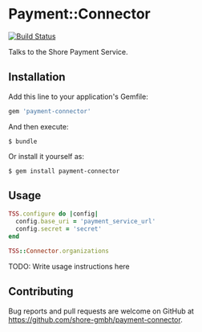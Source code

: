 # Payment::Connector
[![Build Status](https://travis-ci.org/shore-gmbh/payment-connector.svg?branch=master)](https://travis-ci.org/shore-gmbh/payment-connector)

Talks to the Shore Payment Service.

## Installation

Add this line to your application's Gemfile:

```ruby
gem 'payment-connector'
```

And then execute:

    $ bundle

Or install it yourself as:

    $ gem install payment-connector

## Usage

```ruby
TSS.configure do |config|
  config.base_uri = 'payment_service_url'
  config.secret = 'secret'
end

TSS::Connector.organizations
```


TODO: Write usage instructions here

## Contributing

Bug reports and pull requests are welcome on GitHub at https://github.com/shore-gmbh/payment-connector.
